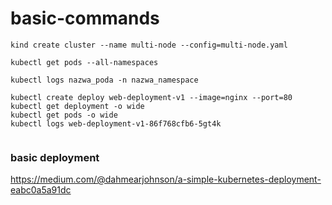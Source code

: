 # basic-commands
```
kind create cluster --name multi-node --config=multi-node.yaml

kubectl get pods --all-namespaces

kubectl logs nazwa_poda -n nazwa_namespace
```



```
kubectl create deploy web-deployment-v1 --image=nginx --port=80
kubectl get deployment -o wide
kubectl get pods -o wide
kubectl logs web-deployment-v1-86f768cfb6-5gt4k


```

### basic deployment
https://medium.com/@dahmearjohnson/a-simple-kubernetes-deployment-eabc0a5a91dc